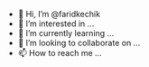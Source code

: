 - 👋 Hi, I’m @faridkechik
- 👀 I’m interested in ...
- 🌱 I’m currently learning ...
- 💞️ I’m looking to collaborate on ...
- 📫 How to reach me ...

<!---
faridkechik/faridkechik is a ✨ special ✨ repository because its `README.md` (this file) appears on your GitHub profile.
You can click the Preview link to take a look at your changes.
--->

